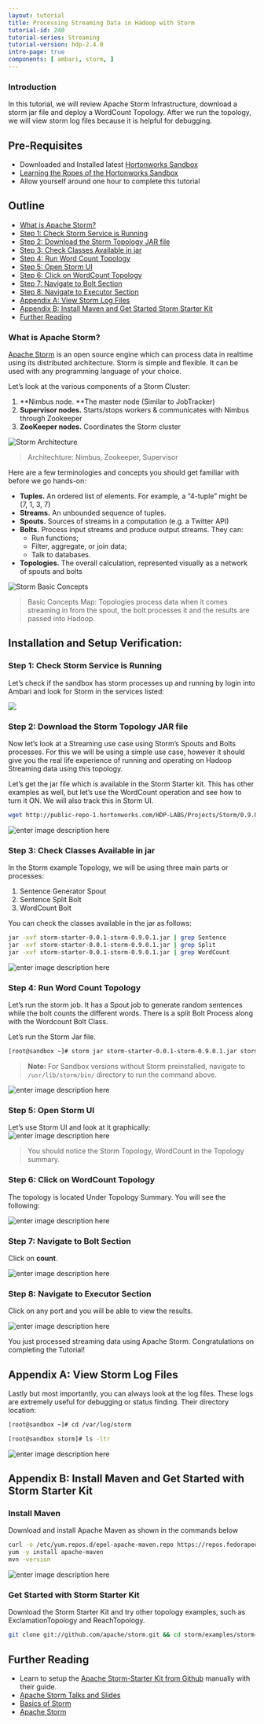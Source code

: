 ```yaml
---
layout: tutorial
title: Processing Streaming Data in Hadoop with Storm
tutorial-id: 240
tutorial-series: Streaming
tutorial-version: hdp-2.4.0
intro-page: true
components: [ ambari, storm, ]
---
```


### Introduction

In this tutorial, we will review Apache Storm Infrastructure, download a storm jar file and deploy a WordCount Topology. After we run the topology, we will view storm log files because it is helpful for debugging.

## Pre-Requisites
*  Downloaded and Installed latest [Hortonworks Sandbox](http://hortonworks.com/products/hortonworks-sandbox/#install)
*  [Learning the Ropes of the Hortonworks Sandbox](http://hortonworks.com/hadoop-tutorial/learning-the-ropes-of-the-hortonworks-sandbox/)
*  Allow yourself around one hour to complete this tutorial

## Outline
- [What is Apache Storm?](#what-is-apache-storm)
- [Step 1: Check Storm Service is Running](#check-storm-service-running)
- [Step 2: Download the Storm Topology JAR file](#download-storm-topology-jar-file)
- [Step 3: Check Classes Available in jar](#check-classes-available-jar)
- [Step 4: Run Word Count Topology](#run-word-count-topology)
- [Step 5: Open Storm UI](#open-storm-ui)
- [Step 6: Click on WordCount Topology](#click-on-wordcount-topology)
- [Step 7: Navigate to Bolt Section](#navigate-to-bolt-section)
- [Step 8: Navigate to Executor Section](#navigate-to-executor-section)
- [Appendix A: View Storm Log Files](#appendix-a-view-log-files)
- [Appendix B: Install Maven and Get Started Storm Starter Kit](#appendix-b-install-maven-download-storm-kit)
- [Further Reading](#further-reading)

### What is Apache Storm? <a id="what-is-apache-storm"></a>

[Apache Storm](http://hortonworks.com/hadoop/storm) is an open source engine which can process data in realtime using its distributed architecture. Storm is simple and flexible. It can be used with any programming language of your choice.

Let’s look at the various components of a Storm Cluster:

1.  **Nimbus node. **The master node (Similar to JobTracker)
2.  **Supervisor nodes.** Starts/stops workers & communicates with Nimbus through Zookeeper
3.  **ZooKeeper nodes.** Coordinates the Storm cluster


![Storm Architecture](/assets/processing-streaming-data-in-hadoop-with-storm/storm_architecture.png)

> Architechture: Nimbus, Zookeeper, Supervisor


Here are a few terminologies and concepts you should get familiar with before we go hands-on:

*   **Tuples.** An ordered list of elements. For example, a “4-tuple” might be (7, 1, 3, 7)
*   **Streams.** An unbounded sequence of tuples.
*   **Spouts.** Sources of streams in a computation (e.g. a Twitter API)
*   **Bolts.** Process input streams and produce output streams. They can:
    *   Run functions;
    *   Filter, aggregate, or join data;
    *   Talk to databases.
*   **Topologies.** The overall calculation, represented visually as a network of spouts and bolts


![Storm Basic Concepts](/assets/processing-streaming-data-in-hadoop-with-storm/storm_basic_concepts.png)

> Basic Concepts Map: Topologies process data when it comes streaming in from the spout, the bolt processes it and the results are passed into Hadoop.


## Installation and Setup Verification:

### Step 1: Check Storm Service is Running <a id="check-storm-service-running"></a>

Let’s check if the sandbox has storm processes up and running by login into Ambari and look for Storm in the services listed:

![](/assets/processing-streaming-data-in-hadoop-with-storm/check_storm_service_psdh_storm.png)

### Step 2: Download the Storm Topology JAR file <a id="download-storm-topology-jar-file"></a>

Now let’s look at a Streaming use case using Storm’s Spouts and Bolts processes. For this we will be using a simple use case, however it should give you the real life experience of running and operating on Hadoop Streaming data using this topology.

Let’s get the jar file which is available in the Storm Starter kit. This has other examples as well, but let’s use the WordCount operation and see how to turn it ON. We will also track this in Storm UI.

~~~bash
wget http://public-repo-1.hortonworks.com/HDP-LABS/Projects/Storm/0.9.0.1/storm-starter-0.0.1-storm-0.9.0.1.jar
~~~

![enter image description here](/assets/processing-streaming-data-in-hadoop-with-storm/download_storm_starter_kit.png)


### Step 3: Check Classes Available in jar <a id="check-classes-available-jar"></a>

In the Storm example Topology, we will be using three main parts or processes:

1.  Sentence Generator Spout
2.  Sentence Split Bolt
3.  WordCount Bolt

You can check the classes available in the jar as follows:

~~~bash
jar -xvf storm-starter-0.0.1-storm-0.9.0.1.jar | grep Sentence  
jar -xvf storm-starter-0.0.1-storm-0.9.0.1.jar | grep Split  
jar -xvf storm-starter-0.0.1-storm-0.9.0.1.jar | grep WordCount
~~~


![enter image description here](/assets/processing-streaming-data-in-hadoop-with-storm/check_classes_available_jar.png)



### Step 4: Run Word Count Topology <a id="run-word-count-topology"></a>

Let’s run the storm job. It has a Spout job to generate random sentences while the bolt counts the different words. There is a split Bolt Process along with the Wordcount Bolt Class.

Let’s run the Storm Jar file.

~~~bash
[root@sandbox ~]# storm jar storm-starter-0.0.1-storm-0.9.0.1.jar storm.starter.WordCountTopology WordCount -c storm.starter.WordCountTopology WordCount -c nimbus.host=sandbox.hortonworks.com
~~~

> **Note:** For Sandbox versions without Storm preinstalled, navigate to `/usr/lib/storm/bin/` directory to run the command above.

![enter image description here](/assets/processing-streaming-data-in-hadoop-with-storm/run_storm_topology_wordcount.png)



### Step 5: Open Storm UI <a id="open-storm-ui"></a>

Let’s use Storm UI and look at it graphically:  
![enter image description here](/assets/processing-streaming-data-in-hadoop-with-storm/view_storm_topology_stormui.png)

> You should notice the Storm Topology, WordCount in the Topology summary.

### Step 6: Click on WordCount Topology <a id="click-on-wordcount-topology"></a>

The topology is located Under Topology Summary. You will see the following:  

![enter image description here](/assets/processing-streaming-data-in-hadoop-with-storm/click_wordcount_topology.png)

### Step 7: Navigate to Bolt Section <a id="navigate-to-bolt-section"></a>

Click on **count**.

![enter image description here](/assets/processing-streaming-data-in-hadoop-with-storm/click_count_bolt_section.png)


### Step 8: Navigate to Executor Section <a id="navigate-to-executor-section"></a>

Click on any port and you will be able to view the results.


![enter image description here](/assets/processing-streaming-data-in-hadoop-with-storm/count_executor_section_ports.png)


You just processed streaming data using Apache Storm. Congratulations on completing the Tutorial!


## Appendix A: View Storm Log Files <a id="appendix-a-view-log-files"></a>

Lastly but most importantly, you can always look at the log files. These logs are extremely useful for debugging or status finding. Their directory location:

~~~bash
[root@sandbox ~]# cd /var/log/storm

[root@sandbox storm]# ls -ltr
~~~

![enter image description here](/assets/processing-streaming-data-in-hadoop-with-storm/view_log_files_debugging.png)


## Appendix B: Install Maven and Get Started with Storm Starter Kit <a id="appendix-b-install-maven-download-storm-kit"></a>

### Install Maven

Download and install Apache Maven as shown in the commands below

~~~bash
curl -o /etc/yum.repos.d/epel-apache-maven.repo https://repos.fedorapeople.org/repos/dchen/apache-maven/epel-apache-maven.repo
yum -y install apache-maven
mvn -version
~~~

![enter image description here](/assets/processing-streaming-data-in-hadoop-with-storm/maven_install_version_streaming_storm.png)


### Get Started with Storm Starter Kit

Download the Storm Starter Kit and try other topology examples, such as ExclamationTopology and ReachTopology.

~~~bash
git clone git://github.com/apache/storm.git && cd storm/examples/storm-starter
~~~


## Further Reading <a id="further-reading"></a>

- Learn to setup the [Apache Storm-Starter Kit from Github](https://github.com/apache/storm/tree/master/examples/storm-starter) manually with their guide.
- [Apache Storm Talks and Slides](http://storm.apache.org/talksAndVideos.html)
- [Basics of Storm](http://storm.apache.org/documentation.html)
- [Apache Storm](http://hortonworks.com/hadoop/storm/)




